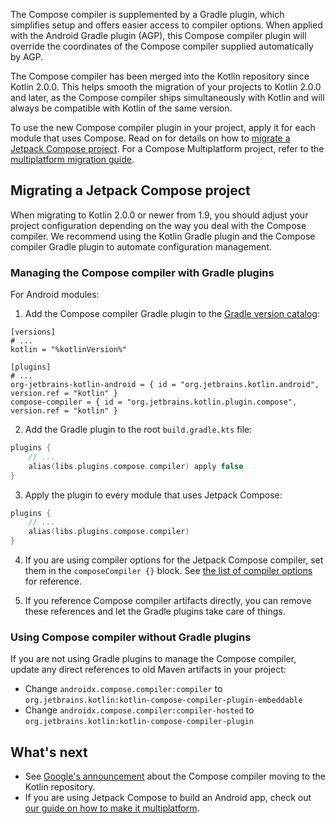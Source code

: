 [//]: # (title: Compose compiler migration guide)

The Compose compiler is supplemented by a Gradle plugin, which simplifies setup and offers
easier access to compiler options.
When applied with the Android Gradle plugin (AGP), this Compose compiler plugin will override the coordinates
of the Compose compiler supplied automatically by AGP.

The Compose compiler has been merged into the Kotlin repository since Kotlin 2.0.0.
This helps smooth the migration of your projects to Kotlin 2.0.0 and later, as the Compose compiler ships
simultaneously with Kotlin and will always be compatible with Kotlin of the same version.

To use the new Compose compiler plugin in your project, apply it for each module that uses Compose.
Read on for details on how to [migrate a Jetpack Compose project](#migrating-a-jetpack-compose-project). For a Compose Multiplatform project, 
refer to the [multiplatform migration guide](/docs/multiplatform/compose-compiler.html#migrating-a-compose-multiplatform-project).

## Migrating a Jetpack Compose project

When migrating to Kotlin 2.0.0 or newer from 1.9, you should adjust your project configuration depending on the way you deal with
the Compose compiler. We recommend using the Kotlin Gradle plugin and the Compose compiler Gradle plugin
to automate configuration management.

### Managing the Compose compiler with Gradle plugins

For Android modules:

1. Add the Compose compiler Gradle plugin to the [Gradle version catalog](https://docs.gradle.org/current/userguide/platforms.html#sub:conventional-dependencies-toml):

 ```
 [versions]
 # ...
 kotlin = "%kotlinVersion%"
 
 [plugins]
 # ...
 org-jetbrains-kotlin-android = { id = "org.jetbrains.kotlin.android", version.ref = "kotlin" }
 compose-compiler = { id = "org.jetbrains.kotlin.plugin.compose", version.ref = "kotlin" }
 ```

2. Add the Gradle plugin to the root `build.gradle.kts` file:

 ```kotlin
 plugins {
     // ...
     alias(libs.plugins.compose.compiler) apply false
 }
 ```

3. Apply the plugin to every module that uses Jetpack Compose:

 ```kotlin
 plugins {
     // ...
     alias(libs.plugins.compose.compiler)
 }
 ```

4. If you are using compiler options for the Jetpack Compose compiler, set them in the `composeCompiler {}` block.
   See [the list of compiler options](compose-compiler-options.md) for reference.

5. If you reference Compose compiler artifacts directly, you can remove these references and let the Gradle plugins
   take care of things.

### Using Compose compiler without Gradle plugins

If you are not using Gradle plugins to manage the Compose compiler, update any direct references to old Maven
artifacts in your project:

* Change `androidx.compose.compiler:compiler` to `org.jetbrains.kotlin:kotlin-compose-compiler-plugin-embeddable`
* Change `androidx.compose.compiler:compiler-hosted` to `org.jetbrains.kotlin:kotlin-compose-compiler-plugin`

## What's next

* See [Google's announcement](https://android-developers.googleblog.com/2024/04/jetpack-compose-compiler-moving-to-kotlin-repository.html) about the Compose compiler moving to the Kotlin repository.
* If you are using Jetpack Compose to build an Android app, check out [our guide on how to make it multiplatform](/docs/multiplatform/multiplatform-integrate-in-existing-app.html).